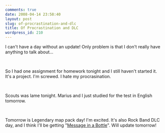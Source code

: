 ```yaml
---
comments: true
date: 2008-04-14 23:58:40
layout: post
slug: of-procrastination-and-dlc
title: Of Procrastination and DLC
wordpress_id: 210
---
```


I can't have a day without an update! Only problem is that I don't really have anything to talk about...




 




So I had one assignment for homework tonight and I still haven't started it. It's a project. I'm screwed. I hate my procrasination.




 




Scouts was lame tonight. Marius and I just studied for the test in English tomorrow.




 




Tomorrow is Legendary map pack day! I'm excited. It's also Rock Band DLC day, and I think I'll be getting "[Message in a Bottle](http://en.wikipedia.org/wiki/Message_in_a_Bottle_(song))". Will update tomorrow!
